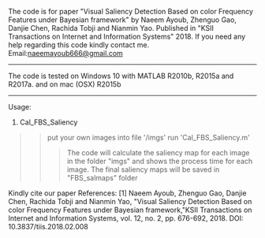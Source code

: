 The code is for paper "Visual Saliency Detection Based on color Frequency Features under Bayesian framework" 
by Naeem Ayoub, Zhenguo Gao, Danjie Chen, Rachida Tobji and Nianmin Yao.
Published in "KSII Transactions on Internet and Information Systems" 2018.
If you need any help regarding this code kindly contact me.
Email:naeemayoub666@gmail.com
******************************************************************************************************************
The code is tested on Windows 10 with MATLAB R2010b, R2015a and R2017a.
and on mac (OSX) R2015b
****************************************************************************************************************** 

Usage:
1. Cal_FBS_Saliency
>>put your own images into file '/imgs'
>>run 'Cal_FBS_Saliency.m'
>>>The code will calculate the saliency map for each image in the folder "imgs"
and shows the process time for each image.
>>The final saliency maps will be saved in "FBS_salmaps" folder 

Kindly cite our paper
References:
[1] Naeem Ayoub, Zhenguo Gao, Danjie Chen, Rachida Tobji and Nianmin Yao, "Visual Saliency Detection Based on color Frequency Features under Bayesian framework,"KSII Transactions on Internet and Information Systems, vol. 12, no. 2, pp. 676-692, 2018. 
DOI: 10.3837/tiis.2018.02.008
